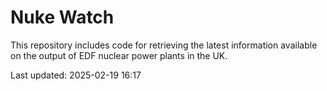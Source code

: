 # Nuke Watch

This repository includes code for retrieving the latest information available on the output of EDF nuclear power plants in the UK.

Last updated: 2025-02-19 16:17